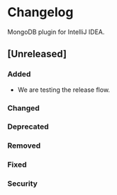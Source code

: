 # Changelog

MongoDB plugin for IntelliJ IDEA.

## [Unreleased]

### Added

- We are testing the release flow.

### Changed

### Deprecated

### Removed

### Fixed

### Security